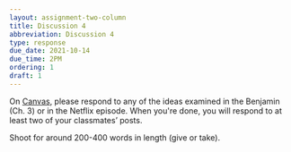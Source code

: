 ```yaml
---
layout: assignment-two-column
title: Discussion 4
abbreviation: Discussion 4
type: response
due_date: 2021-10-14
due_time: 2PM
ordering: 1
draft: 1
---
```


On <a href="https://canvas.northwestern.edu/courses/130544/discussion_topics/890496" target="_blank">Canvas</a>, please respond to any of the ideas examined in the Benjamin (Ch. 3) or in the Netflix episode. When you're done, you will respond to at least two of your classmates’ posts.

Shoot for around 200-400 words in length (give or take). 